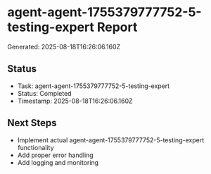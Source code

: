 # agent-agent-1755379777752-5-testing-expert Report

Generated: 2025-08-18T16:26:06.160Z

## Status
- Task: agent-agent-1755379777752-5-testing-expert
- Status: Completed
- Timestamp: 2025-08-18T16:26:06.160Z

## Next Steps
- Implement actual agent-agent-1755379777752-5-testing-expert functionality
- Add proper error handling
- Add logging and monitoring
